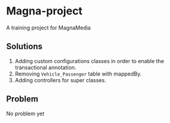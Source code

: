 # Magna-project
A training project for MagnaMedia 

## Solutions
1. Adding custom configurations classes in order to enable the transactional annotation.
2. Removing `Vehicle_Passenger` table with mappedBy.
3. Adding controllers for super classes.

## Problem

No problem yet
